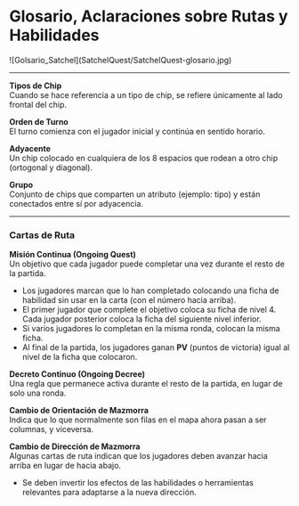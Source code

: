 # Glosario, Aclaraciones sobre Rutas y Habilidades

!\[Golsario\_Satchel]\(SatchelQuest/SatchelQuest-glosario.jpg)

***

**Tipos de Chip**\
Cuando se hace referencia a un tipo de chip, se refiere únicamente al lado frontal del chip.

**Orden de Turno**\
El turno comienza con el jugador inicial y continúa en sentido horario.

**Adyacente**\
Un chip colocado en cualquiera de los 8 espacios que rodean a otro chip (ortogonal y diagonal).

**Grupo**\
Conjunto de chips que comparten un atributo (ejemplo: tipo) y están conectados entre sí por adyacencia.

***

### Cartas de Ruta

**Misión Continua (Ongoing Quest)**\
Un objetivo que cada jugador puede completar una vez durante el resto de la partida.

* Los jugadores marcan que lo han completado colocando una ficha de habilidad sin usar en la carta (con el número hacia arriba).
* El primer jugador que complete el objetivo coloca su ficha de nivel 4. Cada jugador posterior coloca la ficha del siguiente nivel inferior.
* Si varios jugadores lo completan en la misma ronda, colocan la misma ficha.
* Al final de la partida, los jugadores ganan **PV** (puntos de victoria) igual al nivel de la ficha que colocaron.

**Decreto Continuo (Ongoing Decree)**\
Una regla que permanece activa durante el resto de la partida, en lugar de solo una ronda.

**Cambio de Orientación de Mazmorra**\
Indica que lo que normalmente son filas en el mapa ahora pasan a ser columnas, y viceversa.

**Cambio de Dirección de Mazmorra**\
Algunas cartas de ruta indican que los jugadores deben avanzar hacia arriba en lugar de hacia abajo.

* Se deben invertir los efectos de las habilidades o herramientas relevantes para adaptarse a la nueva dirección.
